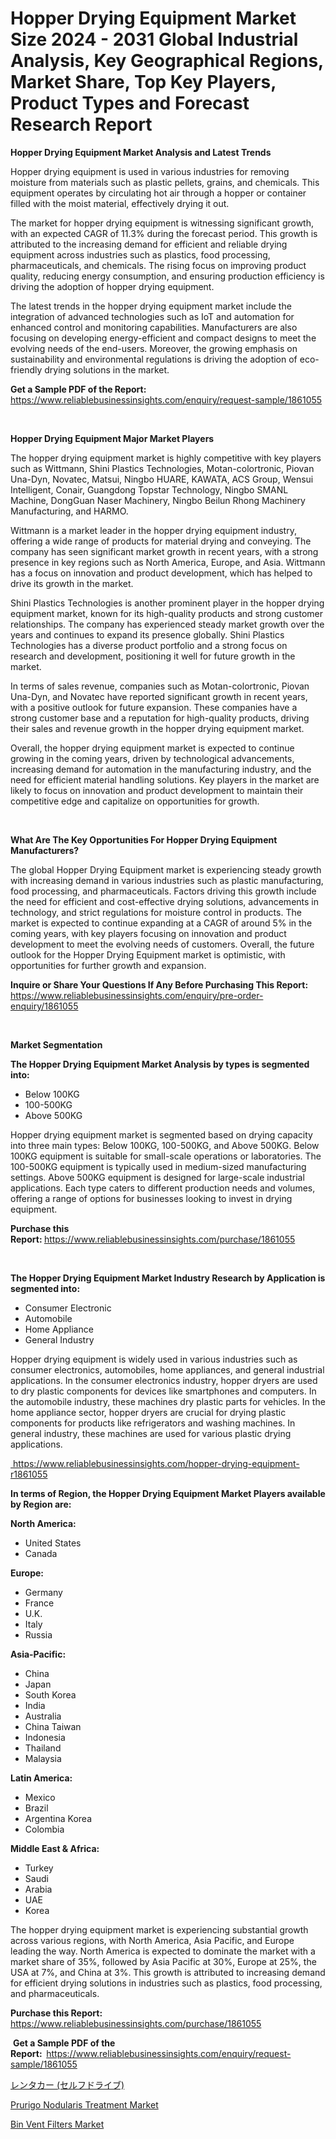 <p><h1>Hopper Drying Equipment Market Size 2024 - 2031 Global Industrial Analysis, Key Geographical Regions, Market Share, Top Key Players, Product Types and Forecast Research Report</h1></p><p><strong>Hopper Drying Equipment Market Analysis and Latest Trends</strong></p>
<p><p>Hopper drying equipment is used in various industries for removing moisture from materials such as plastic pellets, grains, and chemicals. This equipment operates by circulating hot air through a hopper or container filled with the moist material, effectively drying it out.</p><p>The market for hopper drying equipment is witnessing significant growth, with an expected CAGR of 11.3% during the forecast period. This growth is attributed to the increasing demand for efficient and reliable drying equipment across industries such as plastics, food processing, pharmaceuticals, and chemicals. The rising focus on improving product quality, reducing energy consumption, and ensuring production efficiency is driving the adoption of hopper drying equipment.</p><p>The latest trends in the hopper drying equipment market include the integration of advanced technologies such as IoT and automation for enhanced control and monitoring capabilities. Manufacturers are also focusing on developing energy-efficient and compact designs to meet the evolving needs of the end-users. Moreover, the growing emphasis on sustainability and environmental regulations is driving the adoption of eco-friendly drying solutions in the market.</p></p>
<p><strong>Get a Sample PDF of the Report:&nbsp;</strong> <a href="https://www.reliablebusinessinsights.com/enquiry/request-sample/1861055">https://www.reliablebusinessinsights.com/enquiry/request-sample/1861055</a></p>
<p>&nbsp;</p>
<p><strong>Hopper Drying Equipment Major Market Players</strong></p>
<p><p>The hopper drying equipment market is highly competitive with key players such as Wittmann, Shini Plastics Technologies, Motan-colortronic, Piovan Una-Dyn, Novatec, Matsui, Ningbo HUARE, KAWATA, ACS Group, Wensui Intelligent, Conair, Guangdong Topstar Technology, Ningbo SMANL Machine, DongGuan Naser Machinery, Ningbo Beilun Rhong Machinery Manufacturing, and HARMO.</p><p>Wittmann is a market leader in the hopper drying equipment industry, offering a wide range of products for material drying and conveying. The company has seen significant market growth in recent years, with a strong presence in key regions such as North America, Europe, and Asia. Wittmann has a focus on innovation and product development, which has helped to drive its growth in the market.</p><p>Shini Plastics Technologies is another prominent player in the hopper drying equipment market, known for its high-quality products and strong customer relationships. The company has experienced steady market growth over the years and continues to expand its presence globally. Shini Plastics Technologies has a diverse product portfolio and a strong focus on research and development, positioning it well for future growth in the market.</p><p>In terms of sales revenue, companies such as Motan-colortronic, Piovan Una-Dyn, and Novatec have reported significant growth in recent years, with a positive outlook for future expansion. These companies have a strong customer base and a reputation for high-quality products, driving their sales and revenue growth in the hopper drying equipment market.</p><p>Overall, the hopper drying equipment market is expected to continue growing in the coming years, driven by technological advancements, increasing demand for automation in the manufacturing industry, and the need for efficient material handling solutions. Key players in the market are likely to focus on innovation and product development to maintain their competitive edge and capitalize on opportunities for growth.</p></p>
<p>&nbsp;</p>
<p><strong>What Are The Key Opportunities For Hopper Drying Equipment Manufacturers?</strong></p>
<p><p>The global Hopper Drying Equipment market is experiencing steady growth with increasing demand in various industries such as plastic manufacturing, food processing, and pharmaceuticals. Factors driving this growth include the need for efficient and cost-effective drying solutions, advancements in technology, and strict regulations for moisture control in products. The market is expected to continue expanding at a CAGR of around 5% in the coming years, with key players focusing on innovation and product development to meet the evolving needs of customers. Overall, the future outlook for the Hopper Drying Equipment market is optimistic, with opportunities for further growth and expansion.</p></p>
<p><strong>Inquire or Share Your Questions If Any Before Purchasing This Report:</strong> <a href="https://www.reliablebusinessinsights.com/enquiry/pre-order-enquiry/1861055">https://www.reliablebusinessinsights.com/enquiry/pre-order-enquiry/1861055</a></p>
<p>&nbsp;</p>
<p><strong>Market Segmentation</strong></p>
<p><strong>The Hopper Drying Equipment Market Analysis by types is segmented into:</strong></p>
<p><ul><li>Below 100KG</li><li>100-500KG</li><li>Above 500KG</li></ul></p>
<p><p>Hopper drying equipment market is segmented based on drying capacity into three main types: Below 100KG, 100-500KG, and Above 500KG. Below 100KG equipment is suitable for small-scale operations or laboratories. The 100-500KG equipment is typically used in medium-sized manufacturing settings. Above 500KG equipment is designed for large-scale industrial applications. Each type caters to different production needs and volumes, offering a range of options for businesses looking to invest in drying equipment.</p></p>
<p><strong>Purchase this Report:&nbsp;</strong><a href="https://www.reliablebusinessinsights.com/purchase/1861055">https://www.reliablebusinessinsights.com/purchase/1861055</a></p>
<p>&nbsp;</p>
<p><strong>The Hopper Drying Equipment Market Industry Research by Application is segmented into:</strong></p>
<p><ul><li>Consumer Electronic</li><li>Automobile</li><li>Home Appliance</li><li>General Industry</li></ul></p>
<p><p>Hopper drying equipment is widely used in various industries such as consumer electronics, automobiles, home appliances, and general industrial applications. In the consumer electronics industry, hopper dryers are used to dry plastic components for devices like smartphones and computers. In the automobile industry, these machines dry plastic parts for vehicles. In the home appliance sector, hopper dryers are crucial for drying plastic components for products like refrigerators and washing machines. In general industry, these machines are used for various plastic drying applications.</p></p>
<p><a href="https://www.reliablebusinessinsights.com/hopper-drying-equipment-r1861055">&nbsp;https://www.reliablebusinessinsights.com/hopper-drying-equipment-r1861055</a></p>
<p><strong>In terms of Region, the Hopper Drying Equipment Market Players available by Region are:</strong></p>
<p>
    <p> <strong> North America: </strong>
        <ul>
            <li>United States</li>
            <li>Canada</li>
        </ul>
        </p> 
    <p> <strong> Europe: </strong>
        <ul>
            <li>Germany</li>
            <li>France</li>
            <li>U.K.</li>
            <li>Italy</li>
            <li>Russia</li>
        </ul>
        </p> 
    <p> <strong> Asia-Pacific: </strong>
        <ul>
            <li>China</li>
            <li>Japan</li>
            <li>South Korea</li>
            <li>India</li>
            <li>Australia</li>
            <li>China Taiwan</li>
            <li>Indonesia</li>
            <li>Thailand</li>
            <li>Malaysia</li>
        </ul>
        </p> 
    <p> <strong> Latin America: </strong>
        <ul>
            <li>Mexico</li>
            <li>Brazil</li>
            <li>Argentina Korea</li>
            <li>Colombia</li>
        </ul>
        </p> 
    <p> <strong> Middle East & Africa: </strong>
        <ul>
            <li>Turkey</li>
            <li>Saudi</li>
            <li>Arabia</li>
            <li>UAE</li>
            <li>Korea</li>
        </ul>
    </p>
    </p>
<p><p>The hopper drying equipment market is experiencing substantial growth across various regions, with North America, Asia Pacific, and Europe leading the way. North America is expected to dominate the market with a market share of 35%, followed by Asia Pacific at 30%, Europe at 25%, the USA at 7%, and China at 3%. This growth is attributed to increasing demand for efficient drying solutions in industries such as plastics, food processing, and pharmaceuticals.</p></p>
<p><strong>Purchase this Report: </strong><a href="https://www.reliablebusinessinsights.com/purchase/1861055">https://www.reliablebusinessinsights.com/purchase/1861055</a></p>
<p>&nbsp;<strong>Get a Sample PDF of the Report:&nbsp;&nbsp;</strong><a href="https://www.reliablebusinessinsights.com/enquiry/request-sample/1861055">https://www.reliablebusinessinsights.com/enquiry/request-sample/1861055</a></p>
<p><strong></strong></p>
<p><p><a href="https://github.com/TerrellConn/Market-Research-Report-List-2/blob/main/4525778164246.md">レンタカー (セルフドライブ)</a></p><p><a href="https://view.publitas.com/reportprime-1/prurigo-nodularis-treatment-market-size-share-trends-analysis-report-by-end-use-hospital-pharmacies-retail-pharmacies-online-pharmacies-by-raw-material-and-forecast-till-2031/">Prurigo Nodularis Treatment Market</a></p><p><a href="https://github.com/setiawananhar13/Market-Research-Report-List-1/blob/main/bin-vent-filters-market.md">Bin Vent Filters Market</a></p></p>